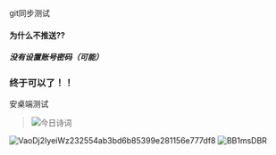 git同步测试
#### 为什么不推送??
##### 没有设置账号密码（可能）
###  终于可以了！！
安桌端测试

> ![今日诗词](https://v2.jinrishici.com/one.svg)


![VaoDj2IyeiWz232554ab3bd6b85399e281156e777df8](https://gitee.com/lZao/drawing-bed/raw/master/2024/7/2/VaoDj2IyeiWz232554ab3bd6b85399e281156e777df8)
![BB1msDBR](https://gitee.com/lZao/drawing-bed/raw/master/2024/10/19/BB1msDBR)